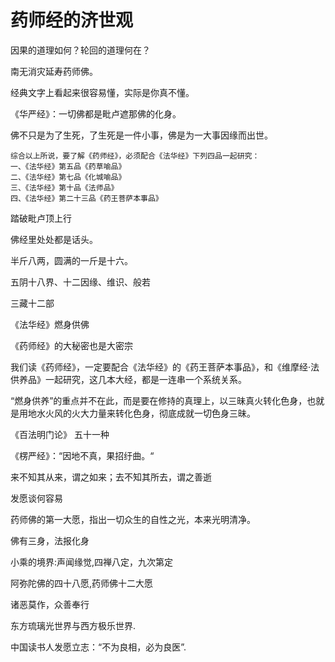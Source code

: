 # 药师经的济世观

因果的道理如何？轮回的道理何在？

南无消灾延寿药师佛。

经典文字上看起来很容易懂，实际是你真不懂。

《华严经》：一切佛都是毗卢遮那佛的化身。

佛不只是为了生死，了生死是一件小事，佛是为一大事因缘而出世。


```text
综合以上所说，要了解《药师经》，必须配合《法华经》下列四品一起研究：
一、《法华经》第五品《药草喻品》
二、《法华经》第七品《化城喻品》
三、《法华经》第十品《法师品》
四、《法华经》第二十三品《药王菩萨本事品》
```

踏破毗卢顶上行

佛经里处处都是话头。

半斤八两，圆满的一斤是十六。

五阴十八界、十二因缘、维识、般若

三藏十二部

《法华经》燃身供佛

《药师经》的大秘密也是大密宗

我们读《药师经》，一定要配合《法华经》的《药王菩萨本事品》，和《维摩经·法供养品》一起研究，这几本大经，都是一连串一个系统关系。

“燃身供养”的重点并不在此，而是要在修持的真理上，以三昧真火转化色身，也就是用地水火风的火大力量来转化色身，彻底成就一切色身三昧。

 《百法明门论》 五十一种

《楞严经》：“因地不真，果招纡曲。“
  
来不知其从来，谓之如来；去不知其所去，谓之善逝

发愿谈何容易

药师佛的第一大愿，指出一切众生的自性之光，本来光明清净。

佛有三身，法报化身

小乘的境界:声闻缘觉,四禅八定，九次第定

阿弥陀佛的四十八愿,药师佛十二大愿

诸恶莫作，众善奉行

东方琉璃光世界与西方极乐世界.

中国读书人发愿立志：“不为良相，必为良医”.




